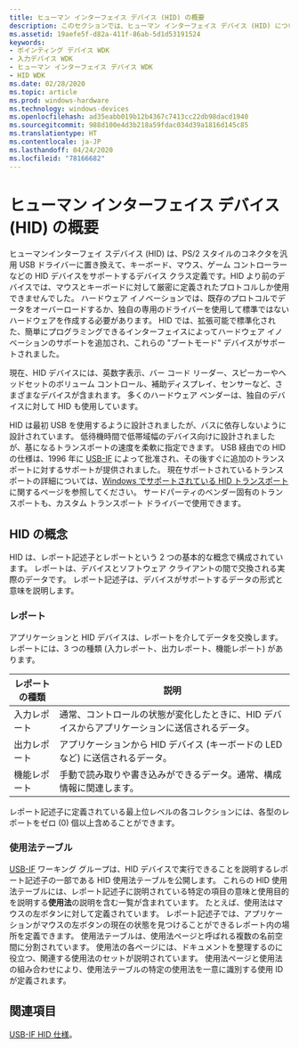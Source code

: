 ```yaml
---
title: ヒューマン インターフェイス デバイス (HID) の概要
description: このセクションでは、ヒューマン インターフェイス デバイス (HID) について紹介します。 通常、これらは、人間がコンピューター システムの操作を直接制御するために使用するデバイスです。
ms.assetid: 19aefe5f-d82a-411f-86ab-5d1d53191524
keywords:
- ポインティング デバイス WDK
- 入力デバイス WDK
- ヒューマン インターフェイス デバイス WDK
- HID WDK
ms.date: 02/28/2020
ms.topic: article
ms.prod: windows-hardware
ms.technology: windows-devices
ms.openlocfilehash: ad35eabb019b12b4367c7413cc22db98dacd1940
ms.sourcegitcommit: 988d100e4d3b218a59fdac034d39a1816d145c85
ms.translationtype: HT
ms.contentlocale: ja-JP
ms.lasthandoff: 04/24/2020
ms.locfileid: "78166682"
---
```

# <a name="introduction-to-human-interface-devices-hid"></a>ヒューマン インターフェイス デバイス (HID) の概要

ヒューマンインターフェイ スデバイス (HID) は、PS/2 スタイルのコネクタを汎用 USB ドライバーに置き換えて、キーボード、マウス、ゲーム コントローラーなどの HID デバイスをサポートするデバイス クラス定義です。HID より前のデバイスでは、マウスとキーボードに対して厳密に定義されたプロトコルしか使用できませんでした。 ハードウェア イノベーションでは、既存のプロトコルでデータをオーバーロードするか、独自の専用のドライバーを使用して標準ではないハードウェアを作成する必要があります。 HID では、拡張可能で標準化された、簡単にプログラミングできるインターフェイスによってハードウェア イノベーションのサポートを追加され、これらの "ブートモード" デバイスがサポートされました。

現在、HID デバイスには、英数字表示、バー コード リーダー、スピーカーやヘッドセットのボリューム コントロール、補助ディスプレイ、センサーなど、さまざまなデバイスが含まれます。 多くのハードウェア ベンダーは、独自のデバイスに対して HID も使用しています。

HID は最初 USB を使用するように設計されましたが、バスに依存しないように設計されています。 低待機時間で低帯域幅のデバイス向けに設計されましたが、基になるトランスポートの速度を柔軟に指定できます。 USB 経由での HID の仕様は、1996 年に [USB-IF](https://www.usb.org/about) によって批准され、その後すぐに追加のトランスポートに対するサポートが提供されました。 現在サポートされているトランスポートの詳細については、[Windows でサポートされている HID トランスポート](https://docs.microsoft.com/windows-hardware/drivers/hid/hid-transports)に関するページを参照してください。 サードパーティのベンダー固有のトランスポートも、カスタム トランスポート ドライバーで使用できます。

## <a name="hid-concepts"></a>HID の概念

HID は、レポート記述子とレポートという 2 つの基本的な概念で構成されています。 レポートは、デバイスとソフトウェア クライアントの間で交換される実際のデータです。 レポート記述子は、デバイスがサポートするデータの形式と意味を説明します。

### <a name="reports"></a>レポート

アプリケーションと HID デバイスは、レポートを介してデータを交換します。 レポートには、3 つの種類 (入力レポート、出力レポート、機能レポート) があります。

| レポートの種類    | 説明                                                                                                     |
|----------------|-----------------------------------------------------------------------------------------------------------------|
| 入力レポート   | 通常、コントロールの状態が変化したときに、HID デバイスからアプリケーションに送信されるデータ。 |
| 出力レポート  | アプリケーションから HID デバイス (キーボードの LED など) に送信されるデータ。         |
| 機能レポート | 手動で読み取りや書き込みができるデータ。通常、構成情報に関連します。    |

レポート記述子に定義されている最上位レベルの各コレクションには、各型のレポートをゼロ (0) 個以上含めることができます。

### <a name="usage-tables"></a>使用法テーブル

[USB-IF](https://www.usb.org/about) ワーキング グループは、HID デバイスで実行できることを説明するレポート記述子の一部である HID 使用法テーブルを公開します。 これらの HID 使用法テーブルには、レポート記述子に説明されている特定の項目の意味と使用目的を説明する**使用法**の説明を含む一覧が含まれています。 たとえば、使用法はマウスの左ボタンに対して定義されています。 レポート記述子では、アプリケーションがマウスの左ボタンの現在の状態を見つけることができるレポート内の場所を定義できます。 使用法テーブルは、使用法ページと呼ばれる複数の名前空間に分割されています。 使用法の各ページには、ドキュメントを整理するのに役立つ、関連する使用法のセットが説明されています。 使用法ページと使用法の組み合わせにより、使用法テーブルの特定の使用法を一意に識別する使用 ID が定義されます。

## <a name="see-also"></a>関連項目

[USB-IF HID 仕様](https://www.usb.org/hid)。
